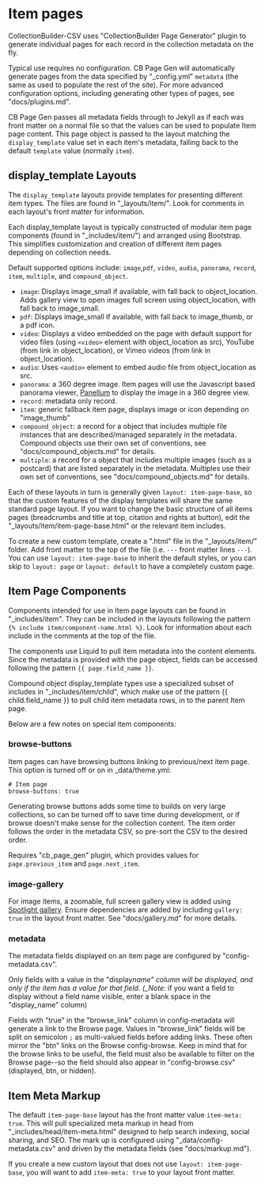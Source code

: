 # Item pages

CollectionBuilder-CSV uses "CollectionBuilder Page Generator" plugin to generate individual pages for each record in the collection metadata on the fly.

Typical use requires no configuration.
CB Page Gen will automatically generate pages from the data specified by "\_config.yml" `metadata` (the same as used to populate the rest of the site).
For more advanced configuration options, including generating other types of pages, see "docs/plugins.md".

CB Page Gen passes all metadata fields through to Jekyll as if each was front matter on a normal file so that the values can be used to populate Item page content.
This page object is passed to the layout matching the `display_template` value set in each item's metadata, falling back to the default `template` value (normally `item`).

## display_template Layouts

The `display_template` layouts provide templates for presenting different item types.
The files are found in "\_layouts/item/".
Look for comments in each layout's front matter for information.

Each display_template layout is typically constructed of modular item page components (found in "\_includes/item/") and arranged using Bootstrap.
This simplifies customization and creation of different item pages depending on collection needs.

Default supported options include: `image`,`pdf`, `video`, `audio`, `panorama`, `record`, `item`, `multiple`, and `compound_object`.

- `image`: Displays image_small if available, with fall back to object_location. Adds gallery view to open images full screen using object_location, with fall back to image_small.
- `pdf`: Displays image_small if available, with fall back to image_thumb, or a pdf icon.
- `video`: Displays a video embedded on the page with default support for video files (using `<video>` element with object_location as src), YouTube (from link in object_location), or Vimeo videos (from link in object_location).
- `audio`: Uses `<audio>` element to embed audio file from object_location as src.
- `panorama`: a 360 degree image. Item pages will use the Javascript based panorama viewer, [Panellum](https://pannellum.org/) to display the image in a 360 degree view.
- `record`: metadata only record.
- `item`: generic fallback item page, displays image or icon depending on "image_thumb"
- `compound_object`: a record for a object that includes multiple file instances that are described/managed separately in the metadata. Compound objects use their own set of conventions, see "docs/compound_objects.md" for details.
- `multiple`: a record for a object that includes multiple images (such as a postcard) that are listed separately in the metadata. Multiples use their own set of conventions, see "docs/compound_objects.md" for details.

Each of these layouts in turn is generally given `layout: item-page-base`, so that the custom features of the display templates will share the same standard page layout.
If you want to change the basic structure of all items pages (breadcrumbs and title at top, citation and rights at button), edit the "\_layouts/item/item-page-base.html" or the relevant item includes.

To create a new custom template, create a ".html" file in the "\_layouts/item/" folder.
Add front matter to the top of the file (i.e. `---` front matter lines `---`).
You can use `layout: item-page-base` to inherit the default styles, or you can skip to `layout: page` or `layout: default` to have a completely custom page.

## Item Page Components

Components intended for use in Item page layouts can be found in "\_includes/item".
They can be included in the layouts following the pattern `{% include item/component-name.html %}`.
Look for information about each include in the comments at the top of the file.

The components use Liquid to pull item metadata into the content elements.
Since the metadata is provided with the page object, fields can be accessed following the pattern `{{ page.field_name }}`.

Compound object display_template types use a specialized subset of includes in "\_includes/item/child", which make use of the pattern {{ child.field_name }} to pull child item metadata rows, in to the parent Item page.

Below are a few notes on special item components:

### browse-buttons

Item pages can have browsing buttons linking to previous/next item page.
This option is turned off or on in \_data/theme.yml:

```
# Item page
browse-buttons: true
```

Generating browse buttons adds some time to builds on very large collections, so can be turned off to save time during development, or if browse doesn't make sense for the collection content.
The item order follows the order in the metadata CSV, so pre-sort the CSV to the desired order.

Requires "cb_page_gen" plugin, which provides values for `page.previous_item` and `page.next_item`.

### image-gallery

For image items, a zoomable, full screen gallery view is added using [Spotlight gallery](https://github.com/nextapps-de/spotlight).
Ensure dependencies are added by including `gallery: true` in the layout front matter.
See "docs/gallery.md" for more details.

### metadata

The metadata fields displayed on an item page are configured by "config-metadata.csv".

Only fields with a value in the "display*name" column will be displayed, and only if the item has a value for that field.
(\_Note:* if you want a field to display without a field name visible, enter a blank space in the "display_name" column)

Fields with "true" in the "browse_link" column in config-metadata will generate a link to the Browse page.
Values in "browse_link" fields will be split on semicolon `;` as multi-valued fields before adding links.
These often mirror the "btn" links on the Browse config-browse.
Keep in mind that for the browse links to be useful, the field must also be available to filter on the Browse page--so the field should also appear in "config-browse.csv" (displayed, btn, or hidden).

## Item Meta Markup

The default `item-page-base` layout has the front matter value `item-meta: true`.
This will pull specialized meta markup in head from "\_includes/head/item-meta.html" designed to help search indexing, social sharing, and SEO.
The mark up is configured using "\_data/config-metadata.csv" and driven by the metadata fields (see "docs/markup.md").

If you create a new custom layout that does not use `layout: item-page-base`, you will want to add `item-meta: true` to your layout front matter.

